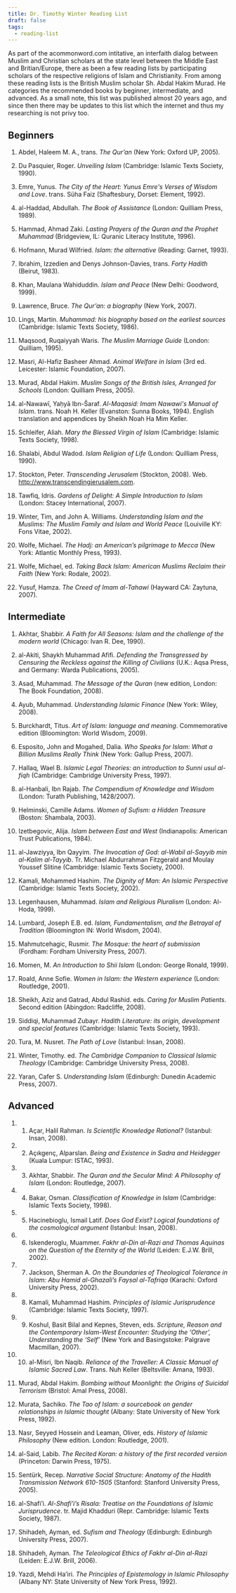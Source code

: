 ```yaml
---
title: Dr. Timothy Winter Reading List
draft: false
tags:
  - reading-list
---
```


As part of the acommonword.com intitative, an interfaith dialog between Muslim and Christian scholars at the state level between the Middle East and Britian/Europe, there as been a few reading lists by participating scholars of the respective religions of Islam and Christianity. From among these reading lists is the British Muslim scholar Sh. Abdal Hakim Murad. He categories the recommended books by beginner, intermediate, and advanced. As a small note, this list was published almost 20 years ago, and since then there may be updates to this list which the internet and thus my researching is not privy too.

## Beginners

1. Abdel, Haleem M. A., trans. *The Qurʼan* (New York: Oxford UP, 2005).

2. Du Pasquier, Roger. *Unveiling Islam* (Cambridge: Islamic Texts Society, 1990).

3. Emre, Yunus. *The City of the Heart: Yunus Emre's Verses of Wisdom and Love*. trans. Süha Faiz (Shaftesbury, Dorset: Element, 1992).

4. al-Haddad, Abdullah. *The Book of Assistance* (London: Quilliam Press, 1989).

5. Hammad, Ahmad Zaki. *Lasting Prayers of the Quran and the Prophet Muhammad* (Bridgeview, IL: Quranic Literacy Institute, 1996).

6. Hofmann, Murad Wilfried. *Islam: the alternative* (Reading: Garnet, 1993).

7. Ibrahim, Izzedien and Denys Johnson-Davies, trans. *Forty Hadith* (Beirut, 1983).

8. Khan, Maulana Wahiduddin. *Islam and Peace* (New Delhi: Goodword, 1999).

9. Lawrence, Bruce. *The Qur’an: a biography* (New York, 2007).

10. Lings, Martin. *Muhammad: his biography based on the earliest sources* (Cambridge: Islamic Texts Society, 1986).

11. Maqsood, Ruqaiyyah Waris. *The Muslim Marriage Guide* (London: Quilliam, 1995).

12. Masri, Al-Hafiz Basheer Ahmad. *Animal Welfare in Islam* (3rd ed. Leicester: Islamic Foundation, 2007).

13. Murad, Abdal Hakim. *Muslim Songs of the British Isles, Arranged for Schools* (London: Quilliam Press, 2005).

14. al-Nawawī, Yaḥyā Ibn-Šaraf. *Al-Maqasid: Imam Nawawi's Manual of Islam*. trans. Noah H. Keller (Evanston: Sunna Books, 1994). English translation and appendices by Sheikh Noah Ha Mim Keller.

15. Schleifer, Aliah. *Mary the Blessed Virgin of Islam* (Cambridge: Islamic Texts Society, 1998).

16. Shalabi, Abdul Wadod. *Islam Religion of Life* (London: Quilliam Press, 1990).

17. Stockton, Peter. *Transcending Jerusalem* (Stockton, 2008). Web. <http://www.transcendingjerusalem.com>.

18. Tawfiq, Idris. *Gardens of Delight: A Simple Introduction to Islam* (London: Stacey International, 2007).

19. Winter, Tim, and John A. Williams. *Understanding Islam and the Muslims: The Muslim Family and Islam and World Peace* (Louiville KY: Fons Vitae, 2002).

20. Wolfe, Michael. *The Hadj: an American’s pilgrimage to Mecca* (New York: Atlantic Monthly Press, 1993).

21. Wolfe, Michael, ed. *Taking Back Islam: American Muslims Reclaim their Faith* (New York: Rodale, 2002).

22. Yusuf, Hamza. *The Creed of Imam al-Tahawi* (Hayward CA: Zaytuna, 2007).

## Intermediate

1. Akhtar, Shabbir. *A Faith for All Seasons: Islam and the challenge of the modern world* (Chicago: Ivan R. Dee, 1990).

2. al-Akiti, Shaykh Muhammad Afifi. *Defending the Transgressed by Censuring the Reckless against the Killing of Civilians* (U.K.: Aqsa Press, and Germany: Warda Publications, 2005).

3. Asad, Muhammad. *The Message of the Quran* (new edition, London: The Book Foundation, 2008).

4. Ayub, Muhammad. *Understanding Islamic Finance* (New York: Wiley, 2008).

5. Burckhardt, Titus. *Art of Islam: language and meaning*. Commemorative edition (Bloomington: World Wisdom, 2009).

6. Esposito, John and Mogahed, Dalia. *Who Speaks for Islam: What a Billion Muslims Really Think* (New York: Gallup Press, 2007).

7. Hallaq, Wael B. *Islamic Legal Theories: an introduction to Sunni usul al-fiqh* (Cambridge: Cambridge University Press, 1997).

8. al-Hanbali, Ibn Rajab. *The Compendium of Knowledge and Wisdom* (London: Turath Publishing, 1428/2007).

9. Helminski, Camille Adams. *Women of Sufism: a Hidden Treasure* (Boston: Shambala, 2003).

10. Izetbegovic, Alija. *Islam between East and West* (Indianapolis: American Trust Publications, 1984).

11. al-Jawziyya, Ibn Qayyim. *The Invocation of God: al-Wabil al-Sayyib min al-Kalim al-Tayyib*. Tr. Michael Abdurrahman Fitzgerald and Moulay Youssef Slitine (Cambridge: Islamic Texts Society, 2000).

12. Kamali, Mohammed Hashim. *The Dignity of Man: An Islamic Perspective* (Cambridge: Islamic Texts Society, 2002).

13. Legenhausen, Muhammad. *Islam and Religious Pluralism* (London: Al-Hoda, 1999).

14. Lumbard, Joseph E.B. ed. *Islam, Fundamentalism, and the Betrayal of Tradition* (Bloomington IN: World Wisdom, 2004).

15. Mahmutcehagic, Rusmir. *The Mosque: the heart of submission* (Fordham: Fordham University Press, 2007).

16. Momen, M. *An Introduction to Shii Islam* (London: George Ronald, 1999).

17. Roald, Anne Sofie. *Women in Islam: the Western experience* (London: Routledge, 2001).

18. Sheikh, Aziz and Gatrad, Abdul Rashid. eds. *Caring for Muslim Patients*. Second edition (Abingdon: Radcliffe, 2008).

19. Siddiqi, Muhammad Zubayr. *Hadith Literature: its origin, development and special features* (Cambridge: Islamic Texts Society, 1993).

20. Tura, M. Nusret. *The Path of Love* (Istanbul: Insan, 2008).

21. Winter, Timothy. ed. *The Cambridge Companion to Classical Islamic Theology* (Cambridge: Cambridge University Press, 2008).

22. Yaran, Cafer S. *Understanding Islam* (Edinburgh: Dunedin Academic Press, 2007).

## Advanced

1. 1. Açar, Halil Rahman. *Is Scientific Knowledge Rational?* (Istanbul: Insan, 2008).
    
2. 2. Açıkgenç, Alparslan. *Being and Existence in Sadra and Heidegger* (Kuala Lumpur: ISTAC, 1993).
    
3. 3. Akhtar, Shabbir. *The Quran and the Secular Mind: A Philosophy of Islam* (London: Routledge, 2007).
    
4. 4. Bakar, Osman. *Classification of Knowledge in Islam* (Cambridge: Islamic Texts Society, 1998).
    
5. 5. Hacinebioglu, Ismail Latif. *Does God Exist? Logical foundations of the cosmological argument* (Istanbul: Insan, 2008).
    
6. 6. Iskenderoglu, Muammer. *Fakhr al-Din al-Razi and Thomas Aquinas on the Question of the Eternity of the World* (Leiden: E.J.W. Brill, 2002).
    
7. 7. Jackson, Sherman A. *On the Boundaries of Theological Tolerance in Islam: Abu Hamid al-Ghazali’s Faysal al-Tafriqa* (Karachi: Oxford University Press, 2002).
    
8. 8. Kamali, Muhammad Hashim. *Principles of Islamic Jurisprudence* (Cambridge: Islamic Texts Society, 1997).
    
9. 9. Koshul, Basit Bilal and Kepnes, Steven, eds. *Scripture, Reason and the Contemporary Islam-West Encounter: Studying the ‘Other’, Understanding the ‘Self’* (New York and Basingstoke: Palgrave Macmillan, 2007).
    
10. 10. al-Misri, Ibn Naqib. *Reliance of the Traveller: A Classic Manual of Islamic Sacred Law*. Trans. Nuh Keller (Beltsville: Amana, 1993).
    
11. Murad, Abdal Hakim. *Bombing without Moonlight: the Origins of Suicidal Terrorism* (Bristol: Amal Press, 2008).
    
12. Murata, Sachiko. *The Tao of Islam: a sourcebook on gender relationships in Islamic thought* (Albany: State University of New York Press, 1992).
    
13. Nasr, Seyyed Hossein and Leaman, Oliver, eds. *History of Islamic Philosophy* (New edition. London: Routledge, 2001).
    
14. al-Said, Labib. *The Recited Koran: a history of the first recorded version* (Princeton: Darwin Press, 1975).
    
15. Sentürk, Recep. *Narrative Social Structure: Anatomy of the Hadith Transmission Network 610-1505* (Stanford: Stanford University Press, 2005).
    
16. al-Shafi’i. *Al-Shafi’i’s Risala: Treatise on the Foundations of Islamic Jurisprudence*. tr. Majid Khadduri (Repr. Cambridge: Islamic Texts Society, 1987).
    
17. Shihadeh, Ayman, ed. *Sufism and Theology* (Edinburgh: Edinburgh University Press, 2007).
    
18. Shihadeh, Ayman. *The Teleological Ethics of Fakhr al-Din al-Razi* (Leiden: E.J.W. Brill, 2006).
    
19. Yazdi, Mehdi Ha’iri. *The Principles of Epistemology in Islamic Philosophy* (Albany NY: State University of New York Press, 1992).